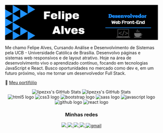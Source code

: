 <img src="img/banner.png" />

Me chamo Felipe Alves, Cursando Análise e Desenvolvimento de Sistemas pela UCB - Universidade Católica de Brasília. Desenvolvo páginas e sistemas web responsívos e de layout atrativo. Hoje na área de desenvolvimento vivo o aprendizado contínuo, focando em tecnologias JavaScript e React. Busco oportunidades no mercado como dev e, em um futuro próximo, viso me tornar um desenvolvedor Full Stack.

📌 [Meu portifólio](https://lipezxss.netlify.app/)

<div align="center">

 <div>
  <img height="200px" width="400px" src="https://github-readme-stats.vercel.app/api?username=lipezxs&theme=dark&show_icons=true&hide_border=true&count_private=true" alt="lipezxs's GitHub Stats" />
  <img height="200px" width="400px" src="https://github-readme-stats.vercel.app/api/top-langs/?username=lipezxs&theme=dark&show_icons=true&hide_border=true&layout=compact" alt="lipezxs's GitHub Stats" />
 </div>

 <img src="https://cdn.jsdelivr.net/gh/devicons/devicon/icons/html5/html5-original.svg" height="40" width="52" alt="html5 logo" />

 <img src="https://cdn.jsdelivr.net/gh/devicons/devicon/icons/css3/css3-original.svg" height="40" width="52" alt="css3 logo" />

 <img src="https://cdn.jsdelivr.net/gh/devicons/devicon/icons/bootstrap/bootstrap-original.svg" height="40" width="52" alt="bootstrap logo" />

 <img src="https://cdn.jsdelivr.net/gh/devicons/devicon/icons/sass/sass-original.svg" height="40" width="52" alt="sass logo" />

 <img src="https://cdn.jsdelivr.net/gh/devicons/devicon/icons/javascript/javascript-original.svg" height="40" width="52" alt="javascript logo" />

 <img src="https://cdn.jsdelivr.net/gh/devicons/devicon/icons/github/github-original.svg" height="40" width="52" alt="github logo" />

 <!-- <img src="https://cdn.jsdelivr.net/gh/devicons/devicon/icons/nodejs/nodejs-original.svg" height="40" width="52" alt="nodejs logo"  /> -->

 <img src="https://cdn.jsdelivr.net/gh/devicons/devicon/icons/react/react-original-wordmark.svg" height="40" width="52" alt="react logo" />

 ### Minhas redes
 
 <a href="https://www.linkedin.com/in/felipealvessousa/">
   <img src="https://img.shields.io/badge/LinkedIn-0077B5?style=for-the-badge&logo=linkedin&logoColor=white" />
 </a>
 <a href="https://lipezxss.netlify.app/">
   <img src="https://img.shields.io/badge/website-000000?style=for-the-badge&logo=About.me&logoColor=white" />
 </a>
 <a href="https://www.instagram.com/lipezxs/">
   <img src="https://img.shields.io/badge/Instagram-E4405F?style=for-the-badge&logo=instagram&logoColor=white" />
 </a>
 
 <a href="https://wa.me/5561992891610">
   <img src="https://img.shields.io/badge/WhatsApp-25D366?style=for-the-badge&logo=whatsapp&logoColor=white" />
 </a>

 <a href="mailto:felipealvess.dev@gmail.com">
 <img alt="gmail" src="https://img.shields.io/badge/Gmail-D14836?style=for-the-badge&logo=gmail&logoColor=white" />
 </a>
 <!-- <a href="https://discord.com/users/803410251427872779">
   <img src="https://img.shields.io/badge/Discord-7289DA?style=for-the-badge&logo=discord&logoColor=white" />
 </a> -->
 
</div>